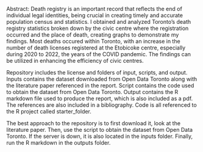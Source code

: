 Abstract: Death registry is an important record that reflects the end of individual legal identities, being crucial in creating timely and accurate population census and statistics. I obtained and analyzed Toronto’s death registry statistics broken down by the civic centre where the registration occurred and the place of death, creating graphs to demonstrate my findings. Most deaths occured within Toronto, with an increase in the number of death licenses registered at the Etobicoke centre, especially during 2020 to 2022, the years of the COVID pandemic. The findings can be utilized in enhancing the efficiency of civic centres.

Repository includes the license and folders of input, scripts, and output. 
Inputs contains the dataset downloaded from Open Data Toronto along with the literature paper referenced in the report.
Script contains the code used to obtain the dataset from Open Data Toronto.
Output contains the R markdown file used to produce the report, which is also included as a pdf. The references are also included in a bibliography.
Code is all referenced to the R project called starter_folder.

The best approach to the repository is to first download it, look at the literature paper. Then, use the script to obtain the dataset from Open Data Toronto. If the server is down, it is also located in the inputs folder. Finally, run the R markdown in the outputs folder. 

